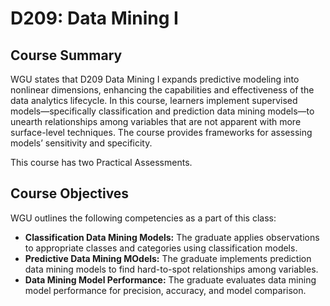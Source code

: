 # D209: Data Mining I

## Course Summary

WGU states that D209 Data Mining I expands predictive modeling into nonlinear dimensions, enhancing the capabilities and effectiveness of the data analytics lifecycle. In this course, learners implement supervised models—specifically classification and prediction data mining models—to unearth relationships among variables that are not apparent with more surface-level techniques. The course provides frameworks for assessing models’ sensitivity and specificity.

This course has two Practical Assessments. 

## Course Objectives

WGU outlines the following competencies as a part of this class:
- **Classification Data Mining Models:** The graduate applies observations to appropriate classes and categories using classification models.
- **Predictive Data Mining MOdels:** The graduate implements prediction data mining models to find hard-to-spot relationships among variables.
- **Data Mining Model Performance:** The graduate evaluates data mining model performance for precision, accuracy, and model comparison.

